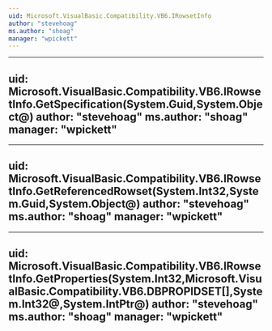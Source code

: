 ```yaml
---
uid: Microsoft.VisualBasic.Compatibility.VB6.IRowsetInfo
author: "stevehoag"
ms.author: "shoag"
manager: "wpickett"
---
```


---
uid: Microsoft.VisualBasic.Compatibility.VB6.IRowsetInfo.GetSpecification(System.Guid,System.Object@)
author: "stevehoag"
ms.author: "shoag"
manager: "wpickett"
---

---
uid: Microsoft.VisualBasic.Compatibility.VB6.IRowsetInfo.GetReferencedRowset(System.Int32,System.Guid,System.Object@)
author: "stevehoag"
ms.author: "shoag"
manager: "wpickett"
---

---
uid: Microsoft.VisualBasic.Compatibility.VB6.IRowsetInfo.GetProperties(System.Int32,Microsoft.VisualBasic.Compatibility.VB6.DBPROPIDSET[],System.Int32@,System.IntPtr@)
author: "stevehoag"
ms.author: "shoag"
manager: "wpickett"
---

